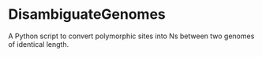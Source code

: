 # DisambiguateGenomes
A Python script to convert polymorphic sites into Ns between two genomes of identical length. 

